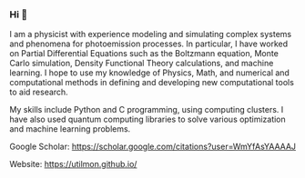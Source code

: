 ### Hi 👋

I am a physicist with experience modeling and simulating complex systems and phenomena for photoemission processes. In particular, I have worked on Partial Differential Equations such as the Boltzmann equation, Monte Carlo simulation, Density Functional Theory calculations, and machine learning. I hope to use my knowledge of Physics, Math, and numerical and computational methods in defining and developing new computational tools to aid research.

My skills include Python and C programming, using computing clusters. I have also used quantum computing libraries to solve various optimization and machine learning problems.

Google Scholar: https://scholar.google.com/citations?user=WmYfAsYAAAAJ

Website: https://utilmon.github.io/

<!--
**ashpipe/ashpipe** is a ✨ _special_ ✨ repository because its `README.md` (this file) appears on your GitHub profile.

Here are some ideas to get you started:

- 🔭 I’m currently working on ...
- 🌱 I’m currently learning ...
- 👯 I’m looking to collaborate on ...
- 🤔 I’m looking for help with ...
- 💬 Ask me about ...
- 📫 How to reach me: ...
- 😄 Pronouns: ...
- ⚡ Fun fact: ...
-->
